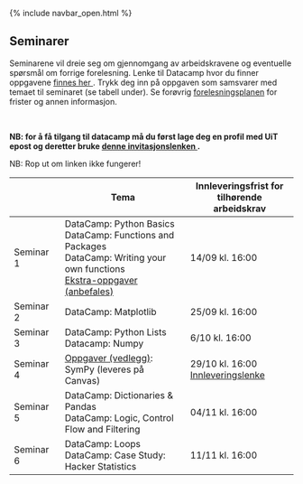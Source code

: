 {% include navbar_open.html %}
## Seminarer


<p>Seminarene vil dreie seg om gjennomgang av arbeidskravene og eventuelle spørsmål om forrige forelesning. Lenke til Datacamp hvor du finner oppgavene <a href='https://app.datacamp.com/groups/sok-1003-python-lab/dashboard'> finnes her </a>. Trykk deg inn på oppgaven som samsvarer med temaet til seminaret (se tabell under). Se forøvrig <a href='https://uit-sok-1003-h24.github.io/frister.html'> forelesningsplanen</a> for frister og annen informasjon. </p> <br>

<p> <b> NB: for å få tilgang til datacamp må du først lage deg en profil med UiT epost og deretter bruke <a href='https://www.datacamp.com/groups/shared_links/a13a95373bb12955cb3aff63ab04099ee5954163660ced797b38d43ba904fb21'> denne invitasjonslenken </a>.</b> </p> NB: Rop ut om linken ikke fungerer!



| <img width=120/>|  Tema <img width=600/>       |       Innleveringsfrist for tilhørende arbeidskrav        |
|-----------------|------------------------------|---------------|
|Seminar 1        |DataCamp: Python Basics<br> DataCamp: Functions and Packages <br> DataCamp: Writing your own functions <br> [Ekstra-oppgaver (anbefales)](https://github.com/uit-sok-1003-h24/uit-sok-1003-h24.github.io/blob/main/seminaroppgaver/Seminar2_SOK1003.ipynb)| 14/09 kl. 16:00 |
|Seminar 2        |DataCamp: Matplotlib| 25/09 kl. 16:00 |
|Seminar 3        |DataCamp: Python Lists <br> Datacamp: Numpy| 6/10 kl. 16:00 |
|Seminar 4        |[Oppgaver (vedlegg)](https://github.com/uit-sok-1003-h24/uit-sok-1003-h24.github.io/tree/main/seminar4): SymPy (leveres på Canvas) | 29/10 kl. 16:00 [Innleveringslenke](https://uit.instructure.com/courses/35385/assignments/118354)|
|Seminar 5        |DataCamp: Dictionaries & Pandas <br>DataCamp: Logic, Control Flow and Filtering| 04/11 kl. 16:00 |
|Seminar 6        |DataCamp: Loops<br> DataCamp: Case Study: Hacker Statistics| 11/11 kl. 16:00|
